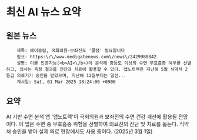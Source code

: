 # 최신 AI 뉴스 요약

## 원본 뉴스
		제목: 에이슬립, 국회의원·보좌진도 '꿀잠' 필요합니다
		링크: https:\/\/www.medigatenews.com\/news\/2429988842
		설명: 이를 인공지능(<b>AI<\/b>)이 분석해 중등도 이상의 수면 무호흡증 여부를 선별하고, 의사는 측정 결과를 진단과 치료에 활용할 수 있다. 앱노트랙은 지난해 5월 식약처 2등급 의료기기 승인을 받았으며, 지난해 12월부터는 일선... 
		게시일: Sat, 01 Mar 2025 18:24:00 +0900


## 요약
AI 기반 수면 분석 앱 '앱노트랙'이 국회의원과 보좌진의 수면 건강 개선에 활용될 전망이다. 이 앱은 수면 중 무호흡증 위험을 선별하여 의료진의 진단 및 치료를 돕는다. 식약처 승인을 받아 실제 의료 현장에서도 사용 중이다. (2025년 3월 1일)
